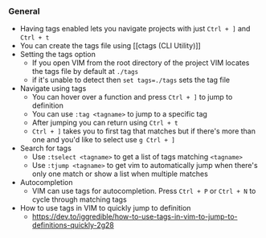 ### General
- Having tags enabled lets you navigate projects with just `Ctrl + ]` and `Ctrl + t`
- You can create the tags file using [[ctags (CLI Utility)]]
- Setting the tags option
	- If you open VIM from the root directory of the project VIM locates the tags file by default at `./tags`
	- if it's unable to detect then `set tags=./tags` sets the tag file
- Navigate using tags
	- You can hover over a function and press `Ctrl + ]` to jump to definition
	- You can use `:tag <tagname>` to jump to a specific tag
	- After jumping you can return using `Ctrl + t`
	- `Ctrl + ]` takes you to first tag that matches but if there's more than one and you'd like to select use `g Ctrl + ]`
- Search for tags
	- Use `:tselect <tagname>` to get a list of tags matching `<tagname>`
	- Use `:tjump <tagname>` to get vim to automatically jump when there's only one match or show a list when multiple matches
- Autocompletion
	- VIM can use tags for autocompletion. Press `Ctrl + P` or `Ctrl + N` to cycle through matching tags
- How to use tags in VIM to quickly jump to definition
	- https://dev.to/iggredible/how-to-use-tags-in-vim-to-jump-to-definitions-quickly-2g28